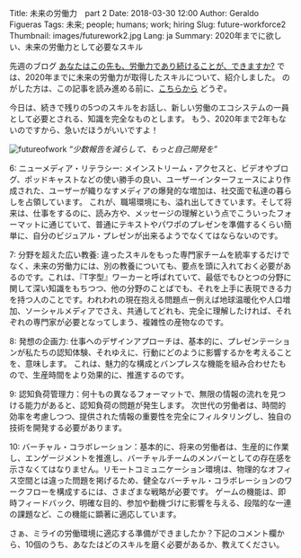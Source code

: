 Title: 未来の労働力　part 2
Date: 2018-03-30 12:00
Author: Geraldo Figueras
Tags: 未来; people; humans; work; hiring
Slug: future-workforce2
Thumbnail: images/futurework2.jpg
Lang: ja
Summary: 2020年までに欲しい、未来の労働力として必要なスキル

先週のブログ [あなたはこの先も、労働力であり続けることが、できますか?](https://blog.xoxzo.com/ja/2018/03/23/future-workforce/) 
では、2020年までに未来の労働力が取得したスキルについて、紹介しました。
のがした方は、この記事を読み進める前に、[こちらから](https://blog.xoxzo.com/ja/2018/03/23/future-workforce/) 
どうぞ。

今日は、続きで残りの5つのスキルをお話し、新しい労働のエコシステムの一員として必要とされる、知識を完全なものとします。
もう、2020年まで2年もないのですから、急いだほうがいいですよ！

![futureofwork](/images/futurework2.jpg)
_“少数報告を減らして、もっと自己開発を”_

6: ニューメディア・リテラシー: メインストリーム・アクセスと、ビデオやブログ、ポッドキャストなどの使い勝手の良い、ユーザーインターフェースにより作成された、ユーザーが織りなすメディアの爆発的な増加は、社交面で私達の暮らしを占領しています。
これが、職場環境にも、溢れ出してきています。そして将来は、仕事をするのに、読み方や、メッセージの理解という点でこういったフォーマットに通じていて、普通にテキストやパワポのプレゼンを準備するくらい簡単に、自分のビジュアル・プレゼンが出来るようでなくてはならないのです。


7: 分野を超えた広い教養: 違ったスキルをもった専門家チームを統率するだけでなく、未来の労働力には、別の教養についても、要点を頭に入れておく必要があるのです。これは、『T字型』ワーカーと呼ばれていて、最低でもひとつの分野に関して深い知識をもちつつ、他の分野のことばでも、それを上手に表現できる力を持つ人のことです。われわれの現在抱える問題点ー例えば地球温暖化や人口増加、ソーシャルメディアでさえ、共通してどれも、完全に理解したければ、それぞれの専門家が必要となってしまう、複雑性の産物なのです。


8: 発想の企画力: 仕事へのデザインアプローチは、基本的に、プレゼンテーションが私たちの認知体験、それゆえに、行動にどのように影響するかを考えることを、意味します。 これは、魅力的な構成とバンプレスな機能を組み合わせたもので、生産時間をより効果的に、推進するのです。


9: 認知負荷管理力：何十もの異なるフォーマットで、無限の情報の流れを見つける能力があると、認知負荷の問題が発生します。 次世代の労働者は、時間的効率を考慮しつつ、提供された情報の重要性を完全にフィルタリングし、独自の技術を開発する必要があります。


10: バーチャル・コラボレーション：基本的に、将来の労働者は、生産的に作業し、エンゲージメントを推進し、バーチャルチームのメンバーとしての存在感を示さなくてはなりません。リモートコミュニケーション環境は、物理的なオフィス空間とは違った問題を掲げるため、健全なバーチャル・コラボレーションのワークフローを構成するには、さまざまな戦略が必要です。 ゲームの機能は、即時フィードバック、明確な目的、参加や動機づけに影響を与える、段階的な一連の課題など、この機能に顕著に適応しています。
 
 
さぁ、ミライの労働環境に適応する準備ができましたか？下記のコメント欄から、10個のうち、あなたはどのスキルを磨く必要があるか、教えてください。

